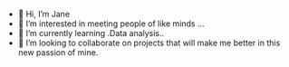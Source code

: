 - 👋 Hi, I’m Jane
- 👀 I’m interested in meeting people of like minds ...
- 🌱 I’m currently learning .Data analysis..
- 💞️ I’m looking to collaborate on projects that will make me better in this new passion of mine.

<!---

--->
